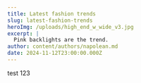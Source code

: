 ```yaml
---
title: Latest fashion trends
slug: latest-fashion-trends
heroImg: /uploads/high_end_w_wide_v3.jpg
excerpt: |
  Pink backlights are the trend. 
author: content/authors/napolean.md
date: 2024-11-12T23:00:00.000Z
---
```


test 123
